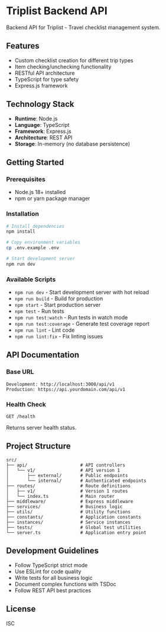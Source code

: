 # Triplist Backend API

Backend API for Triplist - Travel checklist management system.

## Features

- Custom checklist creation for different trip types
- Item checking/unchecking functionality
- RESTful API architecture
- TypeScript for type safety
- Express.js framework

## Technology Stack

- **Runtime**: Node.js
- **Language**: TypeScript
- **Framework**: Express.js
- **Architecture**: REST API
- **Storage**: In-memory (no database persistence)

## Getting Started

### Prerequisites

- Node.js 18+ installed
- npm or yarn package manager

### Installation

```bash
# Install dependencies
npm install

# Copy environment variables
cp .env.example .env

# Start development server
npm run dev
```

### Available Scripts

- `npm run dev` - Start development server with hot reload
- `npm run build` - Build for production
- `npm start` - Start production server
- `npm test` - Run tests
- `npm run test:watch` - Run tests in watch mode
- `npm run test:coverage` - Generate test coverage report
- `npm run lint` - Lint code
- `npm run lint:fix` - Fix linting issues

## API Documentation

### Base URL

```
Development: http://localhost:3000/api/v1
Production: https://api.yourdomain.com/api/v1
```

### Health Check

```
GET /health
```

Returns server health status.

## Project Structure

```
src/
├── api/                    # API controllers
│   └── v1/                 # API version 1
│       ├── external/       # Public endpoints
│       └── internal/       # Authenticated endpoints
├── routes/                 # Route definitions
│   ├── v1/                 # Version 1 routes
│   └── index.ts            # Main router
├── middleware/             # Express middleware
├── services/               # Business logic
├── utils/                  # Utility functions
├── constants/              # Application constants
├── instances/              # Service instances
├── tests/                  # Global test utilities
└── server.ts               # Application entry point
```

## Development Guidelines

- Follow TypeScript strict mode
- Use ESLint for code quality
- Write tests for all business logic
- Document complex functions with TSDoc
- Follow REST API best practices

## License

ISC